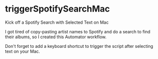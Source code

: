 # triggerSpotifySearchMac

Kick off a Spotify Search with Selected Text on Mac

I got tired of copy-pasting artist names to Spotify and do a search to find their albums, so I created this Automator workflow.

Don't forget to add a keyboard shortcut to trigger the script after selecting text on your Mac.
